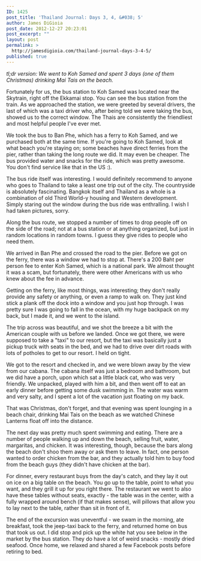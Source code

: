 ```yaml
---
ID: 1425
post_title: 'Thailand Journal: Days 3, 4, &#038; 5'
author: James DiGioia
post_date: 2012-12-27 20:23:01
post_excerpt: ""
layout: post
permalink: >
  http://jamesdigioia.com/thailand-journal-days-3-4-5/
published: true
---
```

*tl;dr version: We went to Koh Samed and spent 3 days (one of them Christmas) drinking Mai Tais on the beach.*

Fortunately for us, the bus station to Koh Samed was located near the Skytrain, right off the Ekkamai stop. You can see the bus station from the train. As we approached the station, we were greeted by several drivers, the last of which was a taxi driver who, after being told we were taking the bus, showed us to the correct window. The Thais are consistently the friendliest and most helpful people I've ever met.

We took the bus to Ban Phe, which has a ferry to Koh Samed, and we purchased both at the same time. If you're going to Koh Samed, look at what beach you're staying on; some beaches have direct ferries from the pier, rather than taking the long route we did. It may even be cheaper. The bus provided water and snacks for the ride, which was pretty awesome. You don't find service like that in the US :).<!--more-->

The bus ride itself was interesting. I would definitely recommend to anyone who goes to Thailand to take a least one trip out of the city. The countryside is absolutely fascinating. Bangkok itself and Thailand as a whole is a combination of old Third World-y housing and Western development. Simply staring out the window during the bus ride was enthralling. I wish I had taken pictures, sorry.

Along the bus route, we stopped a number of times to drop people off on the side of the road; not at a bus station or at anything organized, but just in random locations in random towns. I guess they give rides to people who need them.

We arrived in Ban Phe and crossed the road to the pier. Before we got on the ferry, there was a window we had to stop at. There's a 200 Baht per person fee to enter Koh Samed, which is a national park. We almost thought it was a scam, but fortunately, there were other Americans with us who knew about the fee in advance.

Getting on the ferry, like most things, was interesting; they don't really provide any safety or anything, or even a ramp to walk on. They just kind stick a plank off the dock into a window and you just hop through. I was pretty sure I was going to fall in the ocean, with my huge backpack on my back, but I made it, and we went to the island.

The trip across was beautiful, and we shot the breeze a bit with the American couple with us before we landed. Once we got there, we were supposed to take a "taxi" to our resort, but the taxi was basically just a pickup truck with seats in the bed, and we had to drive over dirt roads with lots of potholes to get to our resort. I held on tight.

We got to the resort and checked in, and we were blown away by the view from our cabana. The cabana itself was just a bedroom and bathroom, but we did have a porch, upon which sat a little black cat, who was very friendly. We unpacked, played with him a bit, and then went off to eat an early dinner before getting some dusk swimming in. The water was warm and very salty, and I spent a lot of the vacation just floating on my back.

That was Christmas, don't forget, and that evening was spent lounging in a beach chair, drinking Mai Tais on the beach as we watched Chinese Lanterns float off into the distance.

The next day was pretty much spent swimming and eating. There are a number of people walking up and down the beach, selling fruit, water, margaritas, and chicken. It was interesting, though, because the bars along the beach don't shoo them away or ask them to leave. In fact, one person wanted to order chicken from the bar, and they actually told him to buy food from the beach guys (they didn't have chicken at the bar).

For dinner, every restaurant buys from the day's catch, and they lay it out on ice on a big table on the beach. You go up to the table, point to what you want, and they grill it up for you right there. The restaurant we went to also have these tables without seats, exactly - the table was in the center, with a fully wrapped around bench (if that makes sense), will pillows that allow you to lay next to the table, rather than sit in front of it.

The end of the excursion was uneventful - we swam in the morning, ate breakfast, took the jeep-taxi back to the ferry, and returned home on bus that took us out. I did stop and pick up the white hat you see below in the market by the bus station. They do have a lot of weird snacks - mostly dried seafood. Once home, we relaxed and shared a few Facebook posts before retiring to bed.